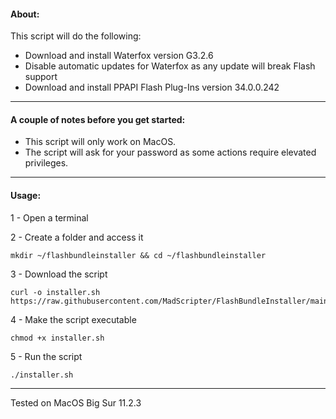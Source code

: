 #### About:

This script will do the following:

*   Download and install Waterfox version G3.2.6
*   Disable automatic updates for Waterfox as any update will break Flash support
*   Download and install PPAPI Flash Plug-Ins version 34.0.0.242

---

#### A couple of notes before you get started:

*   This script will only work on MacOS.
*   The script will ask for your password as some actions require elevated privileges.

---

#### Usage:

1 - Open a terminal

2 - Create a folder and access it

```plaintext
mkdir ~/flashbundleinstaller && cd ~/flashbundleinstaller
```

3 - Download the script

```plaintext
curl -o installer.sh https://raw.githubusercontent.com/MadScripter/FlashBundleInstaller/main/installer.sh
```

4 - Make the script executable

```plaintext
chmod +x installer.sh
```

5 - Run the script

```plaintext
./installer.sh
```

---

Tested on MacOS Big Sur 11.2.3